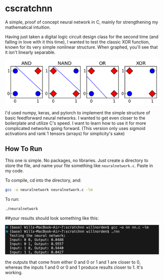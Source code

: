 # cscratchnn
A simple, proof of concept neural network in C, mainly for strengthening my mathematical intuition. 

Having just taken a digital logic circuit design class for the second time (and falling in love with it this time), I wanted to test the classic XOR function, known for its very simple nonlinear structure. When graphed, you'll see that it isn't linearly separable.

![cscratchnn](XORnonlinear.png)

I'd used numpy, keras, and pytorch to implement the simple structure of basic feedforward neural networks. I wanted to get even closer to the boilerplate and utilize C's speed. I want to learn how to use it for more complicated networks going forward. (This version only uses sigmoid activations and rank 1 tensors (arrays) for simplicity's sake)

## How To Run

This one is simple. No packages, no libraries. Just create a directory to store the file, and name your file something like `neuralnetwork.c`. Paste in my code.

To compile, cd into the directory, and: 

```bash
gcc -o neuralnetwork neuralnetwork.c -lm
```

To run: 

```bash
./neuralnetwork
```

##your results should look something like this:

![cscratchnn](Output.png)

the outputs that come from either 0 and 0 or 1 and 1 are closer to 0, whereas the inputs 1 and 0 or 0 and 1 produce results closer to 1. It's working. 
